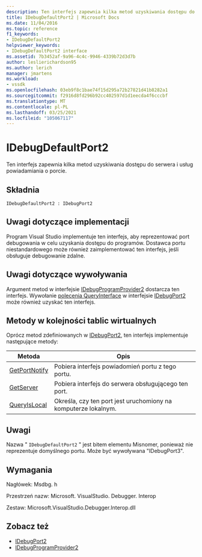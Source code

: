 ```yaml
---
description: Ten interfejs zapewnia kilka metod uzyskiwania dostępu do serwera i usług powiadamiania o porcie.
title: IDebugDefaultPort2 | Microsoft Docs
ms.date: 11/04/2016
ms.topic: reference
f1_keywords:
- IDebugDefaultPort2
helpviewer_keywords:
- IDebugDefaultPort2 interface
ms.assetid: 7b3452af-9a96-4c4c-9946-4339b72d3d7b
author: leslierichardson95
ms.author: lerich
manager: jmartens
ms.workload:
- vssdk
ms.openlocfilehash: 03eb9f8c1bae74f15d295a72b27821d41b8282a1
ms.sourcegitcommit: f2916d8fd296b92cc402597d1d1eecda4f6cccbf
ms.translationtype: MT
ms.contentlocale: pl-PL
ms.lasthandoff: 03/25/2021
ms.locfileid: "105067117"
---
```

# <a name="idebugdefaultport2"></a>IDebugDefaultPort2
Ten interfejs zapewnia kilka metod uzyskiwania dostępu do serwera i usług powiadamiania o porcie.

## <a name="syntax"></a>Składnia

```
IDebugDefaultPort2 : IDebugPort2
```

## <a name="notes-for-implementers"></a>Uwagi dotyczące implementacji
 Program Visual Studio implementuje ten interfejs, aby reprezentować port debugowania w celu uzyskania dostępu do programów. Dostawca portu niestandardowego może również zaimplementować ten interfejs, jeśli obsługuje debugowanie zdalne.

## <a name="notes-for-callers"></a>Uwagi dotyczące wywoływania
 Argument metod w interfejsie [IDebugProgramProvider2](../../../extensibility/debugger/reference/idebugprogramprovider2.md) dostarcza ten interfejs. Wywołanie [polecenia QueryInterface](/cpp/atl/queryinterface) w interfejsie [IDebugPort2](../../../extensibility/debugger/reference/idebugport2.md) może również uzyskać ten interfejs.

## <a name="methods-in-vtable-order"></a>Metody w kolejności tablic wirtualnych
 Oprócz metod zdefiniowanych w [IDebugPort2](../../../extensibility/debugger/reference/idebugport2.md), ten interfejs implementuje następujące metody:

|Metoda|Opis|
|------------|-----------------|
|[GetPortNotify](../../../extensibility/debugger/reference/idebugdefaultport2-getportnotify.md)|Pobiera interfejs powiadomień portu z tego portu.|
|[GetServer](../../../extensibility/debugger/reference/idebugdefaultport2-getserver.md)|Pobiera interfejs do serwera obsługującego ten port.|
|[QueryIsLocal](../../../extensibility/debugger/reference/idebugdefaultport2-queryislocal.md)|Określa, czy ten port jest uruchomiony na komputerze lokalnym.|

## <a name="remarks"></a>Uwagi
 Nazwa " `IDebugDefaultPort2` " jest bitem elementu Misnomer, ponieważ nie reprezentuje domyślnego portu. Może być wywoływana "IDebugPort3".

## <a name="requirements"></a>Wymagania
 Nagłówek: Msdbg. h

 Przestrzeń nazw: Microsoft. VisualStudio. Debugger. Interop

 Zestaw: Microsoft.VisualStudio.Debugger.Interop.dll

## <a name="see-also"></a>Zobacz też
- [IDebugPort2](../../../extensibility/debugger/reference/idebugport2.md)
- [IDebugProgramProvider2](../../../extensibility/debugger/reference/idebugprogramprovider2.md)
